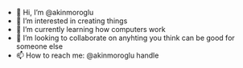 - 👋 Hi, I’m @akinmoroglu
- 👀 I’m interested in creating things
- 🌱 I’m currently learning how computers work
- 💞️ I’m looking to collaborate on anyhting you think can be good for someone else
- 📫 How to reach me: @akinmoroglu handle

<!---
akinmoroglu/akinmoroglu is a ✨ special ✨ repository because its `README.md` (this file) appears on your GitHub profile.
You can click the Preview link to take a look at your changes.
--->
